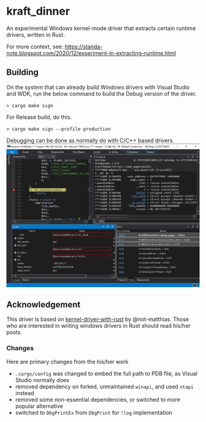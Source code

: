 # kraft_dinner
An experimental Windows kernel-mode driver that extracts certain runtime drivers, written in Rust.

For more context, see: https://standa-note.blogspot.com/2020/12/experiment-in-extracting-runtime.html

## Building

On the system that can already build Windows drivers with Visual Studio and WDK,
run the below command to build the Debug version of the driver.
```
> cargo make sign
```

For Release build, do this.
```
> cargo make sign --profile production
```

Debugging can be done as normally do with C/C++ based drivers.
![windbg.jpg](../windbg.jpg)

## Acknowledgement

This driver is based on [kernel-driver-with-rust](https://github.com/not-matthias/kernel-driver-with-rust) by @not-matthias. Those who are interested in writing windows drivers in Rust should read his/her posts.

### Changes

Here are primary changes from the his/her work
- `.cargo/config` was changed to embed the full path to PDB file, as Visual Studio normally does
- removed dependency on forked, unmaintained `winapi`, and used `ntapi` instead
- removed some non-essential dependencies, or switched to more popular alternative
- switched to `DbgPrintEx` from `DbgPrint` for `!log` implementation

